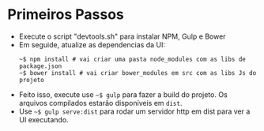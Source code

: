 # Primeiros Passos

- Execute o script "devtools.sh" para instalar NPM, Gulp e Bower
- Em seguide, atualize as dependencias da UI:
  ```{bash}
  ~$ npm install # vai criar uma pasta node_modules com as libs de package.json
  ~$ bower install # vai criar bower_modules em src com as libs Js do projeto
  ```
- Feito isso, execute use `~$ gulp` para fazer a build do projeto. Os arquivos
compilados estarão disponíveis em `dist`.
- Use `~$ gulp serve:dist` para rodar um servidor http em dist para ver a UI
executando.
